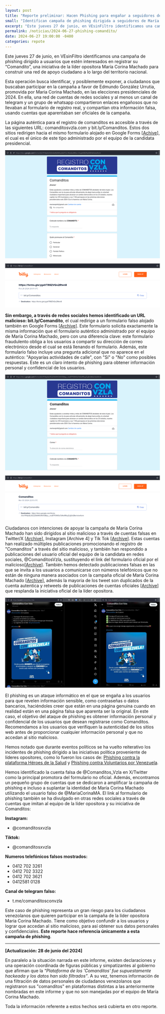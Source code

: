 ```yaml
---
layout: post
title: "Reporte preliminar: Hacen Phishing para engañar a seguidores de Maria Corina Machado"
small: "Identifican campaña de phishing dirigida a seguidores de María Corina Machado"
excerpt: "Este jueves 27 de junio, en VEsinFiltro identificamos una campaña de phishing dirigido a usuarios interesados en registrar su “Comandito”, una iniciativa de la candidata presidencial María Corina Machado. La operación busca identificar y posiblemente exponer a ciudadanos que buscaban participar en la campaña a favor de Edmundo González Urrutia. Se compartieron enlaces engañosos que no llevaban al formulario de registro real, usando cuentas que aparentaban ser oficiales de la campaña."
permalink: /noticias/2024-06-27-phishing-comandito/
date: 2024-06-27 19:00:00 -0400
categories: repote
---
```

Este jueves 27 de junio, en VEsinFiltro identificamos una campaña de phishing dirigido a usuarios que estén interesados en registrar su “Comandito”, una iniciativa de la líder opositora María Corina Machado para construir una red de apoyo ciudadano a lo largo del territorio nacional. 

Esta operación busca identificar, y posiblemente exponer, a ciudadanos que buscaban participar en la campaña a favor de Edmundo González Urrutia, promovida por Maria Corina Machado, en las elecciones presidenciales de 2024. En ella, una red de cuentas de redes sociales y al menos un canal de telegram y un grupo de whatsapp compartieron enlaces engañosos que no llevaban al formulario de registro real, y compartían otra información falsa, usando cuentas que aparentaban ser oficiales de la campaña.

La página auténtica para el registro de comanditos es accesible a través de las siguientes URL: comanditosvzla.com y bit.ly/Comanditos. Estos dos sitios redirigen hacia el mismo formulario alojado en Google Forms [[Achive](https://archive.is/lepHs)], el cual es el único de este tipo administrado por el equipo de la candidata presidencial.

![Form Comanditos](/res/post_img/2024-06-27/comanditos-2024-06-27.png)

![bitly comanditos](/res/post_img/2024-06-27/bitly-comanditos-2024-06-27.png)

**Sin embargo, a través de redes sociales hemos identificado un URL malicioso: bit.ly/Comandito**, el cual redirige a un formulario falso alojado también en Google Forms [[Archive](https://archive.is/wip/VCQLc)]. Este formulario solicita exactamente la misma información que el formulario auténtico administrado por el equipo de María Corina Machado, pero con una diferencia clave: este formulario fraudulento obliga a los usuarios a compartir su dirección de correo electrónico desde el cual se está llenando el formulario. Además, este formulario falso incluye una pregunta adicional que no aparece en el auténtico: "Apoyarías actividades de calle", con "Sí" o "No" como posibles respuestas. Este es un claro intento de phishing para obtener información personal y confidencial de los usuarios.


![Form Comandito](/res/post_img/2024-06-27/comandito-2024-06-27.png)

![bitly comandito](/res/post_img/2024-06-27/bitly-comandito-2024-06-27.png)

Ciudadanos con intenciones de apoyar la campaña de María Corina Machado han sido dirigidos al sitio malicioso a través de cuentas falsas en Twitter/X [[Archive](https://archive.is/8nhVY)], Instagram [Archive 4] y Tik Tok [[Archive](https://archive.is/oATLZ)]. Estas cuentas han realizado múltiples publicaciones promocionando el registro de "Comanditos" a través del sitio malicioso, y también han respondido a publicaciones del usuario oficial del equipo de la candidata en redes sociales, @ComanditosVzla, sustituyendo el link del formulario oficial por el malicioso[[Archive](https://archive.ph/xRMZQ)]. También hemos detectado publicaciones falsas en las que se invita a los usuarios a comunicarse con números telefónicos que no están de ninguna manera asociados con la campaña oficial de María Corina Machado [[Archive](https://archive.is/Q5fCa)], además la mayoria de los tweet son duplicados de la cuenta autentica y retweets de publicaciones de cuentas oficiales [[Archive](https://archive.ph/JhSI8)] que resplanda la iniciativa oficial de la líder opositora.

![cspturs tweet](/res/post_img/2024-06-27/tweetcap-2024-06-27.jpeg)

El phishing es un ataque informático en el que se engaña a los usuarios para que revelen información sensible, como contraseñas o datos bancarios, haciéndoles creer que están en una página genuina cuando en realidad están en una página falsa que aparenta ser la original. En este caso, el objetivo del ataque de phishing es obtener información personal y confidencial de los usuarios que desean registrarse como Comanditos. Recomendamos a los usuarios que verifiquen la autenticidad de los sitios web antes de proporcionar cualquier información personal y que no accedan al sitio malicioso.


Hemos notado que durante eventos políticos se ha vuelto reiterativo los incidentes de phishing dirigido a las iniciativas política proveniente de líderes opositores, como lo fueron los casos de: [Phishing contra la plataforma Héroes de la Salud](https://vesinfiltro.com/noticias/2020-04-26-phishing_heroes_salud) y [Phishing contra Voluntarios por Venezuela](https://vesinfiltro.com/noticias/Phishing_impulsado_por_gobierno_de_Venezuela/).

Hemos identificado la cuenta falsa de @Comanditos_Vzla en X/Twitter como la principal promotora del formulario no oficial. Además, encontramos un pequeño grupo de cuentas que se dedicaron a amplificar la campaña de phishing e incluso a suplantar la identidad de María Corina Machado utilizando el usuario falso de @MariaCorinaMA. El link al formulario de phishing también se ha divulgado en otras redes sociales a través de cuentas que imitan al equipo de la líder opositora y su iniciativa de Comanditos:

**Instagram:**

+ @comanditosxvzla

**Tiktok:**

+ @comanditosxvzla

**Numeros telefónicos falsos mostrados:**

+ 0412 702 3261 
+ 0412 702 3322
+ 0412 702 3621 
+ 0412581 0128

**Canal de telegram falso:**

+ t.me/comanditosconvzla

Este caso de phishing representa un gran riesgo para los ciudadanos venezolanos que quieren participar en la campaña de la líder opositora Maria Corina Machado. Tiene como objetivo confundir a los usuarios y lograr que accedan al sitio malicioso, para así obtener sus datos personales y confidenciales. **Este reporte hace referencia únicamente a esta campaña de phishing**.

---
**[Actualización: 28 de junio del 2024]**

En paralelo a la situación narrada en este informe, existen declaraciones y una operación coordinada de figuras públicas y simpatizantes al gobierno que afirman que la _“Plataforma de los 'Comanditos' fue supuestamente hackeada y los datos han sido filtrados”_. A su vez, tenemos información de una filtración de datos personales de ciudadanos venezolanos que registraron sus "comanditos" en plataformas distintas a las anteriormente nombradas en este informe y que no son manejadas por el equipo de María Corina Machado.

Toda la información referente a estos hechos será cubierta en otro reporte.
